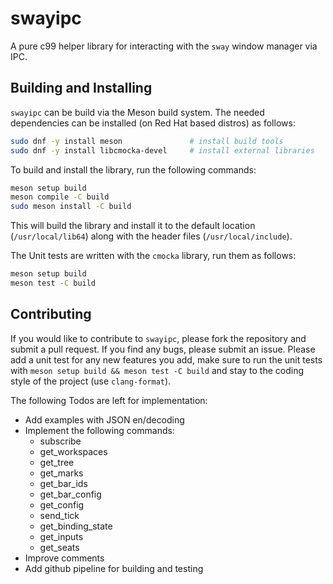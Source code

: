 # swayipc

A pure c99 helper library for interacting with the `sway` window manager via
IPC.

## Building and Installing

`swayipc` can be build via the Meson build system. The needed dependencies can
be installed (on Red Hat based distros) as follows:

```bash
sudo dnf -y install meson               # install build tools
sudo dnf -y install libcmocka-devel     # install external libraries
```

To build and install the library, run the following commands:

```bash
meson setup build
meson compile -C build
sudo meson install -C build
```

This will build the library and install it to the default location
(`/usr/local/lib64`) along with the header files (`/usr/local/include`).

The Unit tests are written with the `cmocka` library, run them as follows:

```bash
meson setup build
meson test -C build
```

## Contributing

If you would like to contribute to `swayipc`, please fork the repository and
submit a pull request. If you find any bugs, please submit an issue. Please
add a unit test for any new features you add, make sure to run the unit tests
with `meson setup build && meson test -C build` and stay to the coding style of
the project (use `clang-format`).

The following Todos are left for implementation:

- Add examples with JSON en/decoding
- Implement the following commands:
    - subscribe
    - get_workspaces
    - get_tree
    - get_marks
    - get_bar_ids
    - get_bar_config
    - get_config
    - send_tick
    - get_binding_state
    - get_inputs
    - get_seats
- Improve comments
- Add github pipeline for building and testing
